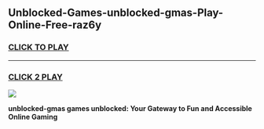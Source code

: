 
## Unblocked-Games-unblocked-gmas-Play-Online-Free-raz6y
<h3>
<a href="https://premium76.site?title=unblocked-gmas&ref=26A">CLICK TO PLAY</a></h3>
<hr>

<h3>
<a href="https://premium76.site?title=unblocked-gmas&ref=26A">CLICK 2 PLAY</a>
  
</h3>

<a href="https://premium76.site?title=unblocked-gmas&ref=26A"><img src="https://clearcache.store/games.png"></a>


**unblocked-gmas games unblocked: Your Gateway to Fun and Accessible Online Gaming**
